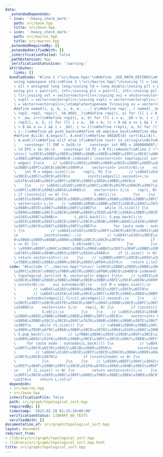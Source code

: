 ```yaml
---
data:
  _extendedDependsOn:
  - icon: ':heavy_check_mark:'
    path: src/base.hpp
    title: src/base.hpp
  - icon: ':heavy_check_mark:'
    path: src/macros.hpp
    title: src/macros.hpp
  _extendedRequiredBy: []
  _extendedVerifiedWith: []
  _isVerificationFailed: false
  _pathExtension: hpp
  _verificationStatusIcon: ':warning:'
  attributes:
    links: []
  bundledCode: "#line 2 \"src/base.hpp\"\n#define _USE_MATH_DEFINES\n#include <bits/stdc++.h>\n\
    using namespace std;\n#line 3 \"src/macros.hpp\"\n\nusing ll = long long;\nusing\
    \ ull = unsigned long long;\nusing ld = long double;\nusing pll = pair<ll, ll>;\n\
    using pii = pair<int, int>;\nusing pli = pair<ll, int>;\nusing pil = pair<int,\
    \ ll>;\nusing vvl = vector<vector<ll>>;\nusing vvi = vector<vector<int>>;\nusing\
    \ vvpll = vector<vector<pll>>;\nusing vvpli = vector<vector<pli>>;\nusing vvpil\
    \ = vector<vector<pil>>;\ntemplate<typename T>\nusing vv = vector<vector<T>>;\n\
    #define name4(i, a, b, c, d, e, ...) e\n#define rep(...) name4(__VA_ARGS__, rep4,\
    \ rep3, rep2, rep1)(__VA_ARGS__)\n#define rep1(i, a) for (ll i = 0, _aa = a; i\
    \ < _aa; i++)\n#define rep2(i, a, b) for (ll i = a, _bb = b; i < _bb; i++)\n#define\
    \ rep3(i, a, b, c) for (ll i = a, _bb = b; (c > 0 && a <= i && i < _bb) or (c\
    \ < 0 && a >= i && i > _bb); i += c)\n#define rrep(i, a, b) for (ll i=(a); i>(b);\
    \ i--)\n#define pb push_back\n#define eb emplace_back\n#define mkp make_pair\n\
    #define ALL(A) A.begin(), A.end()\n#define UNIQUE(A) sort(ALL(A)), A.erase(unique(ALL(A)),\
    \ A.end())\n#define elif else if\n#define tostr to_string\n\n#ifndef CONSTANTS\n\
    \    constexpr ll INF = 1e18;\n    constexpr int MOD = 1000000007;\n    constexpr\
    \ ld EPS = 1e-10;\n    constexpr ld PI = M_PI;\n#endif\n#line 2 \"src/graph/topological_sort.hpp\"\
    \n\n// \u30C8\u30DD\u30ED\u30B8\u30AB\u30EB\u30BD\u30FC\u30C8(\u9802\u70B9\u6570\
    \u3001\u8FBA\u96C6\u5408(0-indexed)) \nvector<int> topological_sort(int N, vector<pll>\
    \ edges) {\n\n    // \u3053\u3053\u304B\u3089\u30C8\u30DD\u30ED\u30B8\u30AB\u30EB\
    \u30BD\u30FC\u30C8\u6E96\u5099\n    vector<int> incnts(N);\n    vvi outnodes(N);\n\
    \    int M = edges.size();\n    rep(i, M) {\n        // \u6D41\u5165\u3059\u308B\
    \u30CE\u30FC\u30C9\u6570\n        incnts[edges[i].second]++;\n        // \u6D41\
    \u51FA\u5148\u30CE\u30FC\u30C9\u306E\u30EA\u30B9\u30C8\n        outnodes[edges[i].first].pb(edges[i].second);\n\
    \    }\n    // \u6D41\u5165\u30CE\u30FC\u30C9\u6570\u304C0\u3067\u3042\u308B\u30CE\
    \u30FC\u30C9\u306E\u96C6\u5408S\n    vector<int> S;\n    rep(i, N) {\n       \
    \ if (incnts[i] == 0) {\n            S.eb(i);\n        }\n    }\n    // \u3053\
    \u3053\u304B\u3089\u30C8\u30DD\u30ED\u30B8\u30AB\u30EB\u30BD\u30FC\u30C8\n   \
    \ vector<int> L;\n    // \u66AB\u5B9A\u30BB\u30C3\u30C8\u304C\u7A7A\u306B\u306A\
    \u308B\u307E\u3067\u30EB\u30FC\u30D7\n    while (S.size()) {\n        // \u66AB\
    \u5B9A\u30BB\u30C3\u30C8\u304B\u3089\u7D50\u679C\u30EA\u30B9\u30C8\u30781\u3064\
    \u5165\u308C\u308B\n        L.pb(S.back()); S.pop_back();\n        // \u78BA\u5B9A\
    \u3055\u305B\u305F\u30CE\u30FC\u30C9\u304B\u3089\u6D41\u51FA\u3059\u308B\u30CE\
    \u30FC\u30C9\u3067\u30EB\u30FC\u30D7\n        for (auto node : outnodes[L.back()])\
    \ {\n            // \u6D41\u5165\u30CE\u30FC\u30C9\u6570\u30921\u6E1B\u3089\u3059\
    \n            incnts[node]--;\n            // \u6D41\u5165\u30CE\u30FC\u30C9\u304C\
    0\u306A\u3089\u66AB\u5B9A\u30BB\u30C3\u30C8\u3078\n            if (incnts[node]\
    \ == 0) {\n                S.eb(node);\n            }\n        }\n    }\n    //\
    \ \u9589\u8DEF\u304C\u3042\u3063\u3066\u6B63\u3057\u304F\u30BD\u30FC\u30C8\u51FA\
    \u6765\u306A\u304B\u3063\u305F\u5834\u5408\n    if (L.size() != N) {\n       \
    \ return vector<int>();\n    }\n    // \u30BD\u30FC\u30C8\u3055\u308C\u305F\u9802\
    \u70B9\u306E\u30EA\u30B9\u30C8\u3092\u8FD4\u5374\n    return L;\n}\n"
  code: "#include \"../macros.hpp\"\n\n// \u30C8\u30DD\u30ED\u30B8\u30AB\u30EB\u30BD\
    \u30FC\u30C8(\u9802\u70B9\u6570\u3001\u8FBA\u96C6\u5408(0-indexed)) \nvector<int>\
    \ topological_sort(int N, vector<pll> edges) {\n\n    // \u3053\u3053\u304B\u3089\
    \u30C8\u30DD\u30ED\u30B8\u30AB\u30EB\u30BD\u30FC\u30C8\u6E96\u5099\n    vector<int>\
    \ incnts(N);\n    vvi outnodes(N);\n    int M = edges.size();\n    rep(i, M) {\n\
    \        // \u6D41\u5165\u3059\u308B\u30CE\u30FC\u30C9\u6570\n        incnts[edges[i].second]++;\n\
    \        // \u6D41\u51FA\u5148\u30CE\u30FC\u30C9\u306E\u30EA\u30B9\u30C8\n   \
    \     outnodes[edges[i].first].pb(edges[i].second);\n    }\n    // \u6D41\u5165\
    \u30CE\u30FC\u30C9\u6570\u304C0\u3067\u3042\u308B\u30CE\u30FC\u30C9\u306E\u96C6\
    \u5408S\n    vector<int> S;\n    rep(i, N) {\n        if (incnts[i] == 0) {\n\
    \            S.eb(i);\n        }\n    }\n    // \u3053\u3053\u304B\u3089\u30C8\
    \u30DD\u30ED\u30B8\u30AB\u30EB\u30BD\u30FC\u30C8\n    vector<int> L;\n    // \u66AB\
    \u5B9A\u30BB\u30C3\u30C8\u304C\u7A7A\u306B\u306A\u308B\u307E\u3067\u30EB\u30FC\
    \u30D7\n    while (S.size()) {\n        // \u66AB\u5B9A\u30BB\u30C3\u30C8\u304B\
    \u3089\u7D50\u679C\u30EA\u30B9\u30C8\u30781\u3064\u5165\u308C\u308B\n        L.pb(S.back());\
    \ S.pop_back();\n        // \u78BA\u5B9A\u3055\u305B\u305F\u30CE\u30FC\u30C9\u304B\
    \u3089\u6D41\u51FA\u3059\u308B\u30CE\u30FC\u30C9\u3067\u30EB\u30FC\u30D7\n   \
    \     for (auto node : outnodes[L.back()]) {\n            // \u6D41\u5165\u30CE\
    \u30FC\u30C9\u6570\u30921\u6E1B\u3089\u3059\n            incnts[node]--;\n   \
    \         // \u6D41\u5165\u30CE\u30FC\u30C9\u304C0\u306A\u3089\u66AB\u5B9A\u30BB\
    \u30C3\u30C8\u3078\n            if (incnts[node] == 0) {\n                S.eb(node);\n\
    \            }\n        }\n    }\n    // \u9589\u8DEF\u304C\u3042\u3063\u3066\u6B63\
    \u3057\u304F\u30BD\u30FC\u30C8\u51FA\u6765\u306A\u304B\u3063\u305F\u5834\u5408\
    \n    if (L.size() != N) {\n        return vector<int>();\n    }\n    // \u30BD\
    \u30FC\u30C8\u3055\u308C\u305F\u9802\u70B9\u306E\u30EA\u30B9\u30C8\u3092\u8FD4\
    \u5374\n    return L;\n}\n"
  dependsOn:
  - src/macros.hpp
  - src/base.hpp
  isVerificationFile: false
  path: src/graph/topological_sort.hpp
  requiredBy: []
  timestamp: '2023-02-28 01:25:34+09:00'
  verificationStatus: LIBRARY_NO_TESTS
  verifiedWith: []
documentation_of: src/graph/topological_sort.hpp
layout: document
redirect_from:
- /library/src/graph/topological_sort.hpp
- /library/src/graph/topological_sort.hpp.html
title: src/graph/topological_sort.hpp
---
```

